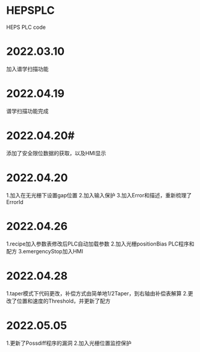 ﻿# HEPSPLC
HEPS PLC code
# 2022.03.10
加入谱学扫描功能
#
# 2022.04.19
谱学扫描功能完成
#
# 2022.04.20#
添加了安全限位数据的获取，以及HMI显示
#
# 2022.04.20
1.加入在无光栅下设置gap位置
2.加入输入保护
3.加入Error和描述，重新梳理了ErrorId
#
# 2022.04.26
1.recipe加入参数表修改后PLC自动加载参数
2.加入光栅positionBias PLC程序和配方
3.emergencyStop加入HMI
#
# 2022.04.28
 1.taper模式下代码更改，补偿方式由简单地1/2Taper，到右轴由补偿表解算
 2.更改了位置和速度的Threshold，并更新了配方
#
# 2022.05.05
 1.更新了Possdiff程序的漏洞
 2.加入光栅位置监控保护
#
